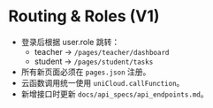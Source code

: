 # Routing & Roles (V1)

- 登录后根据 user.role 跳转：
  - teacher → `/pages/teacher/dashboard`
  - student → `/pages/student/tasks`
- 所有新页面必须在 `pages.json` 注册。
- 云函数调用统一使用 `uniCloud.callFunction`。
- 新增接口时更新 `docs/api_specs/api_endpoints.md`。
